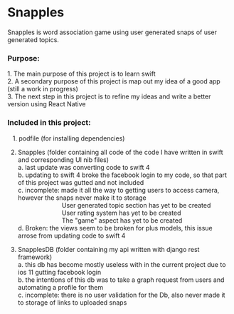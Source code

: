 ﻿# Snapples
Snapples is word association game using user generated snaps of user generated topics.

<h3>Purpose:</h3>
  1.  The main purpose of this project is to learn swift<br />
  2.  A secondary purpose of this project is map out my idea of a good app (still a work in progress)<br />
  3.  The next step in this project is to refine my ideas and write a better version using React Native<br />

<h3>Included in this project:</h3>
  &nbsp;&nbsp;&nbsp;1. podfile (for installing dependencies)
  
  2. Snapples (folder containing all code of the code I have written in swift and corresponding UI nib files)<br />
    a. last update was converting code to swift 4<br />
    b. updating to swift 4 broke the facebook login to my code,  so that part of this project was gutted and not included<br />
    c. incomplete: made it all the way to getting users to access camera,  however the snaps never make it to storage<br />
      &nbsp;&nbsp;&nbsp;&nbsp;&nbsp;&nbsp;&nbsp;&nbsp;&nbsp;&nbsp;&nbsp;&nbsp;&nbsp;&nbsp;&nbsp;&nbsp;&nbsp;&nbsp;&nbsp;&nbsp;&nbsp;&nbsp;&nbsp;&nbsp;  User generated topic section has yet to be created<br />
      &nbsp;&nbsp;&nbsp;&nbsp;&nbsp;&nbsp;&nbsp;&nbsp;&nbsp;&nbsp;&nbsp;&nbsp;&nbsp;&nbsp;&nbsp;&nbsp;&nbsp;&nbsp;&nbsp;&nbsp;&nbsp;&nbsp;&nbsp;&nbsp;  User rating system has yet to be created<br />
      &nbsp;&nbsp;&nbsp;&nbsp;&nbsp;&nbsp;&nbsp;&nbsp;&nbsp;&nbsp;&nbsp;&nbsp;&nbsp;&nbsp;&nbsp;&nbsp;&nbsp;&nbsp;&nbsp;&nbsp;&nbsp;&nbsp;&nbsp;&nbsp;  The "game" aspect has yet to be created<br />
    d. Broken: the views seem to be broken for plus models,  this issue arrose from updating code to swift 4<br />
    
  3. SnapplesDB (folder containing my api written with django rest framework)<br />
    a. this db has become mostly useless with in the current project due to ios 11 gutting facebook login<br />
    b. the intentions of this db was to take a graph request from users and automating a profile for them<br />
    c. incomplete: there is no user validation for the Db, also never made it to storage of links to uploaded snaps<br />
    








